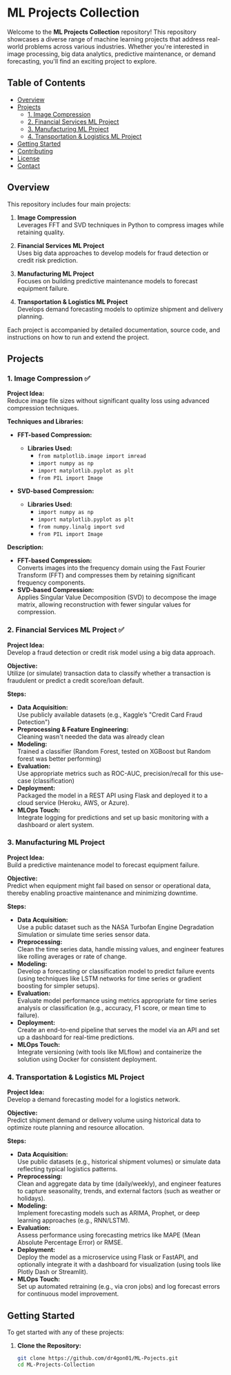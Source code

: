 # ML Projects Collection

Welcome to the **ML Projects Collection** repository! This repository showcases a diverse range of machine learning projects that address real-world problems across various industries. Whether you're interested in image processing, big data analytics, predictive maintenance, or demand forecasting, you'll find an exciting project to explore.

## Table of Contents

- [Overview](#overview)
- [Projects](#projects)
  - [1. Image Compression](###1-image-compression)
  - [2. Financial Services ML Project](###2-financial-services-ml-project)
  - [3. Manufacturing ML Project](#3-manufacturing-ml-project)
  - [4. Transportation & Logistics ML Project](#4-transportation--logistics-ml-project)
- [Getting Started](#getting-started)
- [Contributing](#contributing)
- [License](#license)
- [Contact](#contact)

## Overview

This repository includes four main projects:

1. **Image Compression**  
   Leverages FFT and SVD techniques in Python to compress images while retaining quality.

2. **Financial Services ML Project**  
   Uses big data approaches to develop models for fraud detection or credit risk prediction.

3. **Manufacturing ML Project**  
   Focuses on building predictive maintenance models to forecast equipment failure.

4. **Transportation & Logistics ML Project**  
   Develops demand forecasting models to optimize shipment and delivery planning.

Each project is accompanied by detailed documentation, source code, and instructions on how to run and extend the project.

## Projects

### 1. Image Compression ✅

**Project Idea:**  
Reduce image file sizes without significant quality loss using advanced compression techniques.

**Techniques and Libraries:**

- **FFT-based Compression:**
  - **Libraries Used:**
    - `from matplotlib.image import imread`
    - `import numpy as np`
    - `import matplotlib.pyplot as plt`
    - `from PIL import Image`

- **SVD-based Compression:**
  - **Libraries Used:**
    - `import numpy as np`
    - `import matplotlib.pyplot as plt`
    - `from numpy.linalg import svd`
    - `from PIL import Image`

**Description:**  
- **FFT-based Compression:**  
  Converts images into the frequency domain using the Fast Fourier Transform (FFT) and compresses them by retaining significant frequency components.
- **SVD-based Compression:**  
  Applies Singular Value Decomposition (SVD) to decompose the image matrix, allowing reconstruction with fewer singular values for compression.

### 2. Financial Services ML Project ✅

**Project Idea:**  
Develop a fraud detection or credit risk model using a big data approach.

**Objective:**  
Utilize (or simulate) transaction data to classify whether a transaction is fraudulent or predict a credit score/loan default.

**Steps:**
- **Data Acquisition:**  
  Use publicly available datasets (e.g., Kaggle’s "Credit Card Fraud Detection")
- **Preprocessing & Feature Engineering:**  
  Cleaning wasn't needed the data was already clean
- **Modeling:**  
  Trained a classifier (Random Forest, tested on XGBoost but Random forest was better performing)
- **Evaluation:**  
  Use appropriate metrics such as ROC-AUC, precision/recall for this use-case (classification)
- **Deployment:**  
  Packaged the model in a REST API using Flask and deployed it to a cloud service (Heroku, AWS, or Azure).
- **MLOps Touch:**  
  Integrate logging for predictions and set up basic monitoring with a dashboard or alert system.

### 3. Manufacturing ML Project

**Project Idea:**  
Build a predictive maintenance model to forecast equipment failure.

**Objective:**  
Predict when equipment might fail based on sensor or operational data, thereby enabling proactive maintenance and minimizing downtime.

**Steps:**
- **Data Acquisition:**  
  Use a public dataset such as the NASA Turbofan Engine Degradation Simulation or simulate time series sensor data.
- **Preprocessing:**  
  Clean the time series data, handle missing values, and engineer features like rolling averages or rate of change.
- **Modeling:**  
  Develop a forecasting or classification model to predict failure events (using techniques like LSTM networks for time series or gradient boosting for simpler setups).
- **Evaluation:**  
  Evaluate model performance using metrics appropriate for time series analysis or classification (e.g., accuracy, F1 score, or mean time to failure).
- **Deployment:**  
  Create an end-to-end pipeline that serves the model via an API and set up a dashboard for real-time predictions.
- **MLOps Touch:**  
  Integrate versioning (with tools like MLflow) and containerize the solution using Docker for consistent deployment.

### 4. Transportation & Logistics ML Project

**Project Idea:**  
Develop a demand forecasting model for a logistics network.

**Objective:**  
Predict shipment demand or delivery volume using historical data to optimize route planning and resource allocation.

**Steps:**
- **Data Acquisition:**  
  Use public datasets (e.g., historical shipment volumes) or simulate data reflecting typical logistics patterns.
- **Preprocessing:**  
  Clean and aggregate data by time (daily/weekly), and engineer features to capture seasonality, trends, and external factors (such as weather or holidays).
- **Modeling:**  
  Implement forecasting models such as ARIMA, Prophet, or deep learning approaches (e.g., RNN/LSTM).
- **Evaluation:**  
  Assess performance using forecasting metrics like MAPE (Mean Absolute Percentage Error) or RMSE.
- **Deployment:**  
  Deploy the model as a microservice using Flask or FastAPI, and optionally integrate it with a dashboard for visualization (using tools like Plotly Dash or Streamlit).
- **MLOps Touch:**  
  Set up automated retraining (e.g., via cron jobs) and log forecast errors for continuous model improvement.

## Getting Started

To get started with any of these projects:

1. **Clone the Repository:**

   ```bash
   git clone https://github.com/dr4gon01/ML-Pojects.git
   cd ML-Projects-Collection
